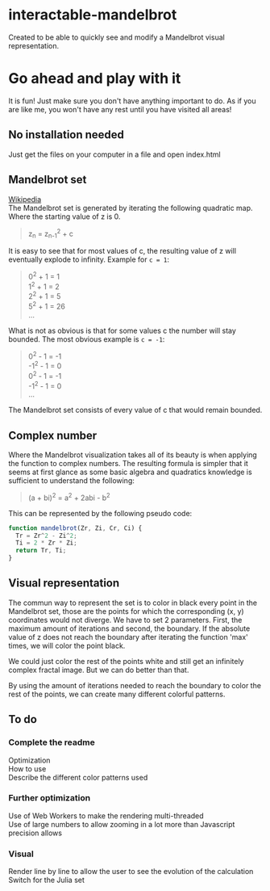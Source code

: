# interactable-mandelbrot
Created to be able to quickly see and modify a Mandelbrot visual representation.

# Go ahead and play with it
It is fun! Just make sure you don't have anything important to do. As if you are like me, you won't have any rest until you have visited all areas!

## No installation needed
Just get the files on your computer in a file and open index.html

## Mandelbrot set
[Wikipedia](https://en.wikipedia.org/wiki/Mandelbrot_set)  
The Mandelbrot set is generated by iterating the following quadratic map. Where the starting value of z is 0.

> z<sub>n</sub> = z<sub>n-1</sub><sup>2</sup> + c

It is easy to see that for most values of c, the resulting value of z will eventually explode to infinity. Example for `c = 1`:

> 0<sup>2</sup> + 1 = 1  
> 1<sup>2</sup> + 1 = 2  
> 2<sup>2</sup> + 1 = 5  
> 5<sup>2</sup> + 1 = 26  
> ...

What is not as obvious is that for some values c the number will stay bounded. The most obvious example is `c = -1`:

> 0<sup>2</sup> - 1 = -1  
> -1<sup>2</sup> - 1 = 0  
> 0<sup>2</sup> - 1 = -1  
> -1<sup>2</sup> - 1 = 0  
> ...

The Mandelbrot set consists of every value of c that would remain bounded.

## Complex number
Where the Mandelbrot visualization takes all of its beauty is when applying the function to complex numbers. The resulting formula is simpler that it seems at first glance as some basic algebra and quadratics knowledge is sufficient to understand the following:

> (a + bi)<sup>2</sup> = a<sup>2</sup> + 2abi - b<sup>2</sup>  

This can be represented by the following pseudo code:
```js
function mandelbrot(Zr, Zi, Cr, Ci) {
  Tr = Zr^2 - Zi^2;
  Ti = 2 * Zr * Zi;
  return Tr, Ti;
}
```

## Visual representation
The commun way to represent the set is to color in black every point in the Mandelbrot set, those are the points for which the corresponding (x, y) coordinates would not diverge. We have to set 2 parameters. First, the maximum amount of iterations and second, the boundary. If the absolute value of z does not reach the boundary after iterating the function 'max' times, we will color the point black.

We could just color the rest of the points white and still get an infinitely complex fractal image. But we can do better than that.

By using the amount of iterations needed to reach the boundary to color the rest of the points, we can create many different colorful patterns. 

## To do

### Complete the readme
Optimization  
How to use  
Describe the different color patterns used

### Further optimization
Use of Web Workers to make the rendering multi-threaded  
Use of large numbers to allow zooming in a lot more than Javascript precision allows

### Visual
Render line by line to allow the user to see the evolution of the calculation  
Switch for the Julia set
